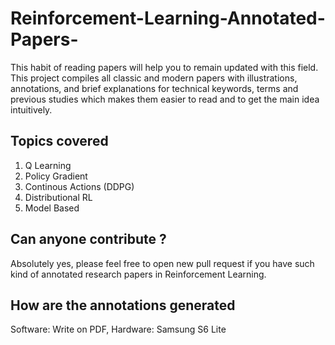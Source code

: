 # Reinforcement-Learning-Annotated-Papers-

This habit of reading papers will help you to remain updated with this field. This project compiles all classic and modern papers with illustrations, annotations, and brief explanations for technical keywords, terms and previous studies which makes them easier to read and to get the main idea intuitively.

## Topics covered

1.  Q Learning
2.  Policy Gradient 
3.  Continous Actions (DDPG)
4.  Distributional RL
5.  Model Based

## Can anyone contribute ?

Absolutely yes, please feel free to open new pull request if you have such kind of annotated research papers in Reinforcement Learning. 

## How are the annotations generated

Software: Write on PDF, Hardware: Samsung S6 Lite

